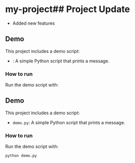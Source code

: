 # my-project## Project Update
- Added new features

## Demo

This project includes a demo script:

- : A simple Python script that prints a message.

### How to run

Run the demo script with:




## Demo

This project includes a demo script:

- `demo.py`: A simple Python script that prints a message.

### How to run

Run the demo script with:

```bash
python demo.py
```

